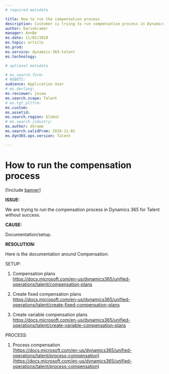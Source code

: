 ```yaml
---
# required metadata

title: How to run the compensation process
description: Customer is trying to run compensation process in Dynamics 365 for talent without success.
author: Darinkramer
manager: AnnBe
ms.date: 11/02/2018
ms.topic: article
ms.prod: 
ms.service: dynamics-365-talent
ms.technology: 

# optional metadata

# ms.search.form: 
# ROBOTS: 
audience: Application User
# ms.devlang: 
ms.reviewer: josaw
ms.search.scope: Talent
# ms.tgt_pltfrm: 
ms.custom: 
ms.assetid: 
ms.search.region: Global
# ms.search.industry: 
ms.author: dkrame
ms.search.validFrom: 2018-11-02
ms.dyn365.ops.version: Talent

---
```


# How to run the compensation process


[!include [banner](includes/banner.md)]

**ISSUE:**

We are trying to run the compensation process in Dynamics 365 for Talent without success.

**CAUSE:**

Documentation/setup.

**RESOLUTION:**

Here is the documentation around Compensation:

SETUP:

1.  Compensation plans  
    <https://docs.microsoft.com/en-us/dynamics365/unified-operations/talent/compensation-plans>

2.  Create fixed compensation plans  
    <https://docs.microsoft.com/en-us/dynamics365/unified-operations/talent/create-fixed-compensation-plans>

3.  Create variable compensation plans  
    <https://docs.microsoft.com/en-us/dynamics365/unified-operations/talent/create-variable-compensation-plans>

PROCESS:

1.  Process compensation  
    [https://docs.microsoft.com/en-us/dynamics365/unified-operations/talent/process-compensation](https://docs.microsoft.com/en-us/dynamics365/unified-operations/talent/process-compensation)
